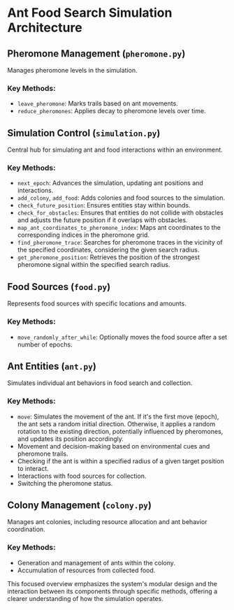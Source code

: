 # Ant Food Search Simulation Architecture

## Pheromone Management (`pheromone.py`)

Manages pheromone levels in the simulation.

### Key Methods:

- `leave_pheromone`: Marks trails based on ant movements.
- `reduce_pheromones`: Applies decay to pheromone levels over time.

## Simulation Control (`simulation.py`)

Central hub for simulating ant and food interactions within an environment.

### Key Methods:

- `next_epoch`: Advances the simulation, updating ant positions and interactions.
- `add_colony`, `add_food`: Adds colonies and food sources to the simulation.
- `check_future_position`: Ensures entities stay within bounds.
- `check_for_obstacles`: Ensures that entities do not collide with obstacles and adjusts the future position if it overlaps with obstacles.
- `map_ant_coordinates_to_pheromone_index`: Maps ant coordinates to the corresponding indices in the pheromone grid.
- `find_pheromone_trace`: Searches for pheromone traces in the vicinity of the specified coordinates, considering the given search radius.
- `get_pheromone_position`: Retrieves the position of the strongest pheromone signal within the specified search radius.

## Food Sources (`food.py`)

Represents food sources with specific locations and amounts.

### Key Methods:

- `move_randomly_after_while`: Optionally moves the food source after a set number of epochs.

## Ant Entities (`ant.py`)

Simulates individual ant behaviors in food search and collection.

### Key Methods:

- `move`: Simulates the movement of the ant. If it's the first move (epoch), the ant sets a random initial direction. Otherwise, it applies a random rotation to the existing direction, potentially influenced by pheromones, and updates its position accordingly.
- Movement and decision-making based on environmental cues and pheromone trails.
- Checking if the ant is within a specified radius of a given target position to interact.
- Interactions with food sources for collection.
- Switching the pheromone status.

## Colony Management (`colony.py`)

Manages ant colonies, including resource allocation and ant behavior coordination.

### Key Methods:

- Generation and management of ants within the colony.
- Accumulation of resources from collected food.

This focused overview emphasizes the system's modular design and the interaction between its components through specific methods, offering a clearer understanding of how the simulation operates.
